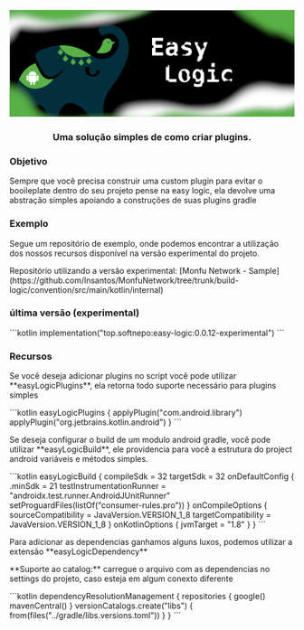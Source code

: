 <img src="./doc/asserts/easy-logic-banner.png"><img/>
<h3 align="center">Uma solução simples de como criar plugins.</h3>
<h3 align="left">Objetivo</h3>
<p align="left">Sempre que você precisa construir uma custom plugin para evitar o booileplate dentro do seu projeto pense na easy logic, ela devolve uma abstração simples apoiando a construções de suas plugins gradle</p>
<h3 align="left">Exemplo</h3>
<p align="left">Segue um repositório de exemplo, onde podemos encontrar a utilização dos nossos recursos disponível na versão experimental do projeto.</p> 
Repositório utilizando a versão experimental: [Monfu Network - Sample](https://github.com/lnsantos/MonfuNetwork/tree/trunk/build-logic/convention/src/main/kotlin/internal)
<h3 align="left">última versão (experimental)</h3>
```kotlin
  implementation("top.softnepo:easy-logic:0.0.12-experimental")
```
<h3 align="left">Recursos</h3>
<p>Se você deseja adicionar plugins no script você pode utilizar **easyLogicPlugins**, ela retorna todo suporte necessário para plugins simples</p>
```kotlin
    easyLogicPlugins {
        applyPlugin("com.android.library")
        applyPlugin("org.jetbrains.kotlin.android")
    }
```
<p align="left">Se deseja configurar o build de um modulo android gradle, você pode utilizar **easyLogicBuild**, ele providencia para você a estrutura do project android variáveis e métodos simples.</p>
```kotlin
     easyLogicBuild {
        compileSdk = 32
        targetSdk = 32
        onDefaultConfig {
            .minSdk = 21
            testInstrumentationRunner = "androidx.test.runner.AndroidJUnitRunner"
            setProguardFiles(listOf("consumer-rules.pro"))
        }
        onCompileOptions {
            sourceCompatibility = JavaVersion.VERSION_1_8
            targetCompatibility = JavaVersion.VERSION_1_8
        }
        onKotlinOptions { jvmTarget = "1.8" }
    }
```
<p align="left">Para adicionar as dependencias ganhamos alguns luxos, podemos utilizar a extensão **easyLogicDependency**</p>
<p align="left">**Suporte ao catalog:** carregue o arquivo com as dependencias no settings do projeto, caso esteja em algum conexto diferente</p>
```kotlin
    dependencyResolutionManagement {
       repositories {
          google()
          mavenCentral()
       }
       versionCatalogs.create("libs") { from(files("../gradle/libs.versions.toml")) }
   }
```

